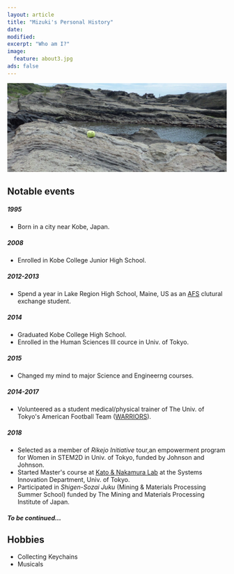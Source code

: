 ```yaml
---
layout: article
title: "Mizuki's Personal History"
date:
modified:
excerpt: "Who am I?"
image:
  feature: about3.jpg
ads: false
---
```


![No images](/images/about3.jpg)

## Notable events
##### 1995
* Born in a city near Kobe, Japan.

##### 2008
* Enrolled in Kobe College Junior High School.

##### 2012-2013
* Spend a year in Lake Region High School, Maine, US as an [AFS](https://afs.org/) clutural exchange student.

##### 2014
* Graduated Kobe College High School.
* Enrolled in the Human Sciences III cource in Univ. of Tokyo.

##### 2015
* Changed my mind to major Science and Engineerng courses. 

##### 2014-2017
* Volunteered as a student medical/physical trainer of The Univ. of Tokyo's American Football Team ([WARRIORS](http://www.tokyowarriors.com/)).

##### 2018
* Selected as a member of *Rikejo Initiative* tour,an empowerment program for Women in STEM2D in Univ. of Tokyo, funded by Johnson and Johnson.
* Started Master's course at [Kato & Nakamura Lab](http://egeo1.geosys.t.u-tokyo.ac.jp/kato/) at the Systems Innovation Department, Univ. of Tokyo.
* Participated in *Shigen-Sozai Juku* (Mining & Materials Processing Summer School) funded by The Mining and Materials Processing Institute of Japan. 

##### To be continued...

## Hobbies
* Collecting Keychains
* Musicals
